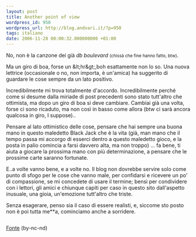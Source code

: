 ```yaml
---
layout: post
title: Another point of view
wordpress_id: 950
wordpress_url: http://blog.andvari.it/?p=950
tags: italiano
date: 2006-11-28 00:00:32.000000000 +01:00
---
```

No, non è la canzone dei già <em>db boulevard </em><small>(chissà che fine hanno fatto, btw)</small>.

Ma un giro di boa, forse un &amp;lt;hr&amp;gt;,boh esattamente non lo so. Una nuova lettrice (occasionale o no, non importa, è un'amica) ha suggerito di guardare le cose sempre da un lato positivo.

Incredibilmente mi trova totalmente d'accordo. Incredibilmente perché come si desume dalla miriade di post precedenti sono stato tutt'altro che ottimista, ma dopo un giro di boa si deve cambiare. Cambiai già una volta, forse ci sono ricaduto, ma non così in basso come allora (btw ci sarà ancora qualcosa in giro, I suppose)..

Pensare al lato ottimistico delle cose, pensare che hai sempre una buona mano in questo maledetto Black Jack che è la vita (già, man mano che il tempo passa mi accorgo di esserci dentro a questo maledetto gioco, e la posta in palio comincia a farsi davvero alta, ma non troppo) ... fa bene, ti aiuta a giocare la prossima mano con più determinazione, a pensare che le prossime carte saranno fortunate.

E..a volte vanno bene, e a volte no. Il blog non dovrebbe servire solo come punto di sfogo per le cose che vanno male, per confidarsi e ricevere un po' di compassione, se mi concedete di usare il termine; bensì per condividere con i lettori, gli amici e chiunque capiti per caso in questo sito dall'aspetto inusuale, una gioia, un'emozione tutt'altro che triste.

Senza esagerare, penso sia il caso di essere realisti, e, siccome sto posto non è poi tutta me**a, cominciamo anche a sorridere.

<img src="http://static.flickr.com/103/307047150_4bd5c034c9_m.jpg" alt="" />

<a href="http://flickr.com/photos/pixel_bunny/307047150/">Fonte</a> (by-nc-nd)
